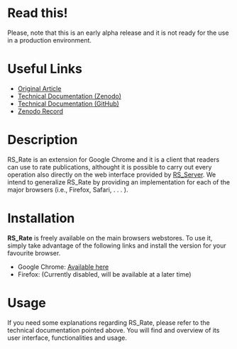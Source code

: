 <h1>Read this!</h1>

Please, note that this is an early alpha release and it is not ready for the use in a production environment.

<h1>Useful Links</h1>

- <a href="https://zenodo.org/record/1446468">Original Article</a>
- <a href="https://zenodo.org/record/1452397">Technical Documentation (Zenodo)</a>
- <a href="https://github.com/Miccighel/Readersourcing-2.0-TechnicalDocumentation"> Technical Documentation (GitHub)</a>
- <a href="https://doi.org/10.5281/zenodo.1442599">Zenodo Record</a>

<h1>Description</h1>

RS_Rate is an extension for Google Chrome and it is a client that readers can use to rate publications, althought it is possible to carry out every operation also directly on the web interface provided by <a href="https://github.com/Miccighel/Readersourcing-2.0-RS_Server">RS_Server</a>. We intend to generalize RS_Rate by providing an implementation for each of the major browsers (i.e., Firefox, Safari, . . . ).

<h1>Installation</h1>

**RS_Rate** is freely available on the main browsers webstores. To use it, simply take advantage of the following links and install the version for your favourite browser.

- Google Chrome: <a href="https://chrome.google.com/webstore/detail/readersourcing-20-rsrate/hlkdlngpijhdkbdlhmgeemffaoacjagg?hl=it">Available here</a>
- Firefox: (Currently disabled, will be available at a later time)

<h1>Usage</h1>

If you need some explanations regarding RS_Rate, please refer to the technical documentation pointed above. You will find and overview of its user interface, functionalities and usage.

